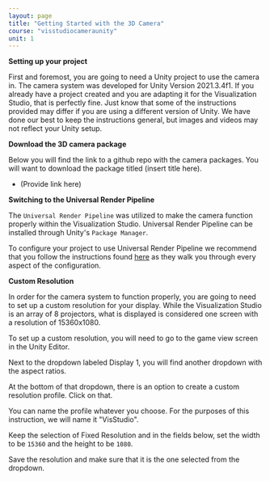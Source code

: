 ```yaml
---
layout: page
title: "Getting Started with the 3D Camera"
course: "visstudiocameraunity"
unit: 1
---
```


**Setting up your project**

First and foremost, you are going to need a Unity project to use the camera in. The camera system was developed for Unity Version 2021.3.4f1. If you already have a project created and you are adapting it for the Visualization Studio, that is perfectly fine. Just know that some of the instructions provided may differ if you are using a different version of Unity. We have done our best to keep the instructions general, but images and videos may not reflect your Unity setup.


**Download the 3D camera package**

Below you will find the link to a github repo with the camera packages. You will want to download the package titled (insert title here).

* (Provide link here)


**Switching to the Universal Render Pipeline**

The ```Universal Render Pipeline``` was utilized to make the camera function properly within the Visualization Studio. Universal Render Pipeline can be installed through Unity's ```Package Manager```.

To configure your project to use Universal Render Pipeline we recommend that you follow the instructions found [here](https://www.tomstephensondeveloper.co.uk/post/unity-universal-render-pipeline-urp-initial-setup) as they walk you through every aspect of the configuration.


**Custom Resolution**

In order for the camera system to function properly, you are going to need to set up a custom resolution for your display. While the Visualization Studio is an array of 8 projectors, what is displayed is considered one screen with a resolution of 15360x1080.

To set up a custom resolution, you will need to go to the game view screen in the Unity Editor.

Next to the dropdown labeled Display 1, you will find another dropdown with the aspect ratios.

At the bottom of that dropdown, there is an option to create a custom resolution profile. Click on that.

You can name the profile whatever you choose. For the purposes of this instruction, we will name it "VisStudio".

Keep the selection of Fixed Resolution and in the fields below, set the width to be ```15360``` and the height to be ```1080```.

Save the resolution and make sure that it is the one selected from the dropdown.